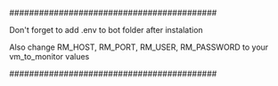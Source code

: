 ##########################################

Don't forget to add .env to bot folder after instalation

Also change RM_HOST, RM_PORT, RM_USER, RM_PASSWORD to your vm_to_monitor values

##########################################
